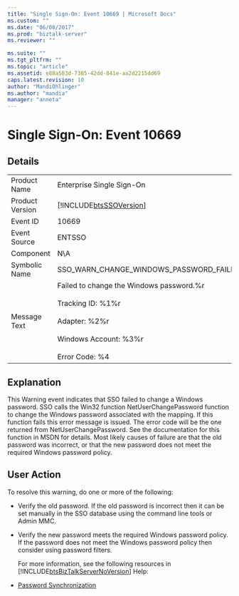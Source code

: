 ```yaml
---
title: "Single Sign-On: Event 10669 | Microsoft Docs"
ms.custom: ""
ms.date: "06/08/2017"
ms.prod: "biztalk-server"
ms.reviewer: ""

ms.suite: ""
ms.tgt_pltfrm: ""
ms.topic: "article"
ms.assetid: e88a583d-7385-42dd-841e-aa2d2215dd69
caps.latest.revision: 10
author: "MandiOhlinger"
ms.author: "mandia"
manager: "anneta"
---
```

# Single Sign-On: Event 10669
## Details  

|                 |                                                                                                                                                               |
|-----------------|---------------------------------------------------------------------------------------------------------------------------------------------------------------|
|  Product Name   |                                                                   Enterprise Single Sign-On                                                                   |
| Product Version |                                                  [!INCLUDE[btsSSOVersion](../includes/btsssoversion-md.md)]                                                   |
|    Event ID     |                                                                             10669                                                                             |
|  Event Source   |                                                                            ENTSSO                                                                             |
|    Component    |                                                                              N\A                                                                              |
|  Symbolic Name  |                                                            SSO_WARN_CHANGE_WINDOWS_PASSWORD_FAILED                                                            |
|  Message Text   | Failed to change the Windows password.%r<br /><br /> Tracking ID: %1%r<br /><br /> Adapter: %2%r<br /><br /> Windows Account: %3%r<br /><br /> Error Code: %4 |

## Explanation  
 This Warning event indicates that SSO failed to change a Windows password. SSO calls the Win32 function NetUserChangePassword function to change the Windows password associated with the mapping. If this function fails this error message is issued. The error code will be the one returned from NetUserChangePassword. See the documentation for this function in MSDN for details. Most likely causes of failure are that the old password was incorrect, or that the new password does not meet the required Windows password policy.  

## User Action  
 To resolve this warning, do one or more of the following:  

- Verify the old password. If the old password is incorrect then it can be set manually in the SSO database using the command line tools or Admin MMC.  

- Verify the new password meets the required Windows password policy. If the password does not meet the Windows password policy then consider using password filters.  

  For more information, see the following resources in [!INCLUDE[btsBizTalkServerNoVersion](../includes/btsbiztalkservernoversion-md.md)] Help:  

- [Password Synchronization](../core/password-synchronization2.md)
